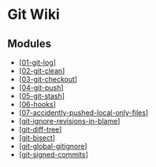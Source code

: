 Git Wiki
===

Modules
---

- [[01-git-log]]
- [[02-git-clean]]
- [[03-git-checkout]]
- [[04-git-push]]
- [[05-git-stash]]
- [[06-hooks]]
- [[07-accidently-pushed-local-only-files]]
- [[git-ignore-revisions-in-blame]]
- [[git-diff-tree]]
- [[git-bisect]]
- [[git-global-gitignore]]
- [[git-signed-commits]]

[//begin]: # "Autogenerated link references for markdown compatibility"
[01-git-log]: 01-git-log.md "Git Log"
[02-git-clean]: 02-git-clean.md "Git Clean"
[03-git-checkout]: 03-git-checkout.md "Git Checkout"
[04-git-push]: 04-git-push.md "Git Push"
[05-git-stash]: 05-git-stash.md "Git Stash"
[06-hooks]: 06-hooks.md "Hooks"
[07-accidently-pushed-local-only-files]: 07-accidently-pushed-local-only-files.md "Accidently pushed local only files"
[git-ignore-revisions-in-blame]: git-ignore-revisions-in-blame.md "Git Ignore Revisions in Blame"
[git-diff-tree]: git-diff-tree.md "git diff-tree"
[git-bisect]: git-bisect.md "Git Bisect"
[git-global-gitignore]: git-global-gitignore.md "Git Global Gitignore"
[git-signed-commits]: git-signed-commits.md "Git Signed Commits"
[//end]: # "Autogenerated link references"
